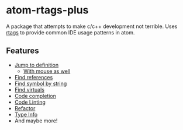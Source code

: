 # atom-rtags-plus

A package that attempts to make c/c++ development not terrible.
Uses [rtags](https://github.com/Andersbakken/rtags) to provide common IDE usage patterns in atom.

## Features
* [Jump to definition](https://raw.githubusercontent.com/sphaerophoria/atom-rtags-plus/master/resources/jump-to-definition.webm)
    * [With mouse as well](https://raw.githubusercontent.com/sphaerophoria/atom-rtags-plus/master/resources/jump-to-definition-mouse.webm)
* [Find references](https://raw.githubusercontent.com/sphaerophoria/atom-rtags-plus/master/resources/references-tree.webm)
* [Find symbol by string](https://raw.githubusercontent.com/sphaerophoria/atom-rtags-plus/master/resources/find-symbol.webm)
* [Find virtuals](https://raw.githubusercontent.com/sphaerophoria/atom-rtags-plus/master/resources/find-virtuals.webm)
* [Code completion](https://raw.githubusercontent.com/sphaerophoria/atom-rtags-plus/master/resources/code-completion.webm)
* [Code Linting](https://raw.githubusercontent.com/sphaerophoria/atom-rtags-plus/master/resources/code-linting.png)
* [Refactor](https://raw.githubusercontent.com/sphaerophoria/atom-rtags-plus/master/resources/refactor.webm)
* [Type Info](https://raw.githubusercontent.com/sphaerophoria/atom-rtags-plus/master/resources/symbol-info.webm)
* And maybe more!
